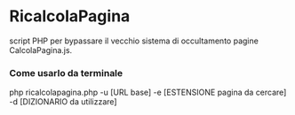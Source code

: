 # RicalcolaPagina
script PHP per bypassare il vecchio sistema di occultamento pagine CalcolaPagina.js.

### Come usarlo da terminale
php ricalcolapagina.php -u [URL base] -e [ESTENSIONE pagina da cercare] -d [DIZIONARIO da utilizzare]
